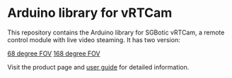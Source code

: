 # Arduino library for vRTCam


This repository contains the Arduino library for SGBotic vRTCam, a remote control module with live video steaming. It has two version:

[68 degree FOV](https://www.sgbotic.com/index.php?dispatch=products.view&product_id=3265)
[168 degree FOV](https://www.sgbotic.com/index.php?dispatch=products.view&product_id=3263)

Visit the product page and [user guide](https://www.sgbotic.com/index.php?dispatch=pages.view&page_id=57) for detailed information.


